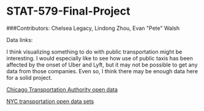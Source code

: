 STAT-579-Final-Project
======================

###Contributors:
Chelsea Legacy, Lindong Zhou, Evan "Pete" Walsh

Data links:

I think visualizing something to do with public transportation might be interesting. I would especially like to see how use of public taxis has been affected by the onset of Uber and Lyft, but it may not be possible to get any data from those companies. Even so, I think there may be enough data here for a solid project. 

[Chicago Transportation Authority open data](http://www.transitchicago.com/data/)

[NYC transportation open data sets](https://nycopendata.socrata.com/data?cat=transportation)

